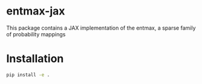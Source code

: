 # entmax-jax

This package contains a JAX implementation of the entmax, a sparse family of probability mappings

# Installation

```bash
pip install -e .
```
